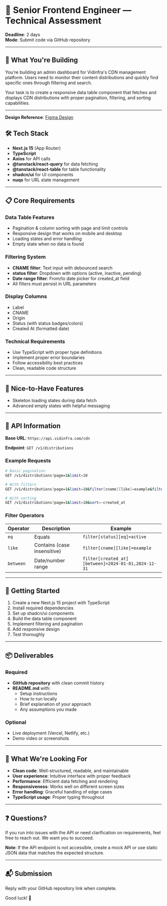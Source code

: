 # 🧪 Senior Frontend Engineer — Technical Assessment

**Deadline**: 2 days  
**Mode**: Submit code via GitHub repository

---

## 🎯 What You're Building

You're building an admin dashboard for Vidinfra's CDN management platform. Users need to monitor their content distributions and quickly find specific ones through filtering and search.

Your task is to create a responsive data table component that fetches and displays CDN distributions with proper pagination, filtering, and sorting capabilities.

---
**Design Reference**: [Figma Design](https://www.figma.com/design/7BATDXvcws9kJ1ghQcw9qX/Design-Task?node-id=15704-58520&t=5ODh14VS1hJFDR2r-1)

## 🛠 Tech Stack

* **Next.js 15** (App Router)
* **TypeScript**
* **Axios** for API calls
* **@tanstack/react-query** for data fetching
* **@tanstack/react-table** for table functionality
* **shadcn/ui** for UI components
* **nuqs**  for URL state management

---

## 📋 Core Requirements

### Data Table Features
* Pagination & column sorting  with page and limit controls
* Responsive design that works on mobile and desktop
* Loading states and error handling
* Empty state when no data is found

### Filtering System
* **CNAME filter**: Text input with debounced search
* **status filter**: Dropdown with options (active, inactive, pending)
* **Date range filter**: From/to date picker for created_at field
* All filters must persist in URL parameters

### Display Columns
* Label
* CNAME
* Origin
* Status (with status badges/colors)
* Created At (formatted date)

### Technical Requirements
* Use TypeScript with proper type definitions
* Implement proper error boundaries
* Follow accessibility best practices
* Clean, readable code structure

---

## 🌟 Nice-to-Have Features

* Skeleton loading states during data fetch
* Advanced empty states with helpful messaging
---

## 📡 API Information

**Base URL**: `https://api.vidinfra.com/cdn`

**Endpoint**: `GET /v1/distributions`

### Example Requests

```bash
# Basic pagination
GET /v1/distributions?page=1&limit=10

# With filters
GET /v1/distributions?page=1&limit=10&filter[cname][like]=example&filter[status][eq]=active

# With sorting
GET /v1/distributions?page=1&limit=10&sort=-created_at
```
### Filter Operators

| Operator | Description | Example |
|----------|-------------|---------|
| `eq` | Equals | `filter[status][eq]=active` |
| `like` | Contains (case insensitive) | `filter[cname][like]=example` |
| `between` | Date/number range | `filter[created_at][between]=2024-01-01,2024-12-31` |

---

## 🚀 Getting Started

1. Create a new Next.js 15 project with TypeScript
2. Install required dependencies
3. Set up shadcn/ui components
4. Build the data table component
5. Implement filtering and pagination
6. Add responsive design
7. Test thoroughly

---

## 📦 Deliverables

### Required
* **GitHub repository** with clean commit history
* **README.md** with:
  * Setup instructions
  * How to run locally
  * Brief explanation of your approach
  * Any assumptions you made

### Optional
* Live deployment (Vercel, Netlify, etc.)
* Demo video or screenshots

---

## 🎯 What We're Looking For

* **Clean code**: Well-structured, readable, and maintainable
* **User experience**: Intuitive interface with proper feedback
* **Performance**: Efficient data fetching and rendering
* **Responsiveness**: Works well on different screen sizes
* **Error handling**: Graceful handling of edge cases
* **TypeScript usage**: Proper typing throughout

---

## ❓ Questions?

If you run into issues with the API or need clarification on requirements, feel free to reach out. We want you to succeed.

**Note**: If the API endpoint is not accessible, create a mock API or use static JSON data that matches the expected structure.

---

## 📬 Submission

Reply with your GitHub repository link when complete.

Good luck! 🚀
